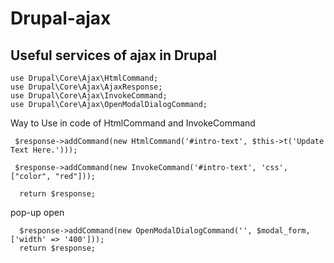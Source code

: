 # Drupal-ajax
Useful services of ajax in Drupal
---------------------------------


    use Drupal\Core\Ajax\HtmlCommand;
    use Drupal\Core\Ajax\AjaxResponse;
    use Drupal\Core\Ajax\InvokeCommand;
    use Drupal\Core\Ajax\OpenModalDialogCommand;
    

Way to Use in code of HtmlCommand and InvokeCommand 

     $response->addCommand(new HtmlCommand('#intro-text', $this->t('Update Text Here.')));
     
     $response->addCommand(new InvokeCommand('#intro-text', 'css', ["color", "red"]));
     
      return $response;
      
 pop-up open
 
      $response->addCommand(new OpenModalDialogCommand('', $modal_form, ['width' => '400']));
      return $response;
      
      
          
          
